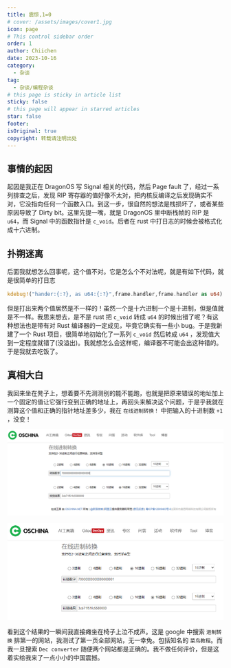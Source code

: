 ```yaml
---
title: 震惊,1=0
# cover: /assets/images/cover1.jpg
icon: page
# This control sidebar order
order: 1
author: Chiichen
date: 2023-10-16
category:
  - 杂谈
tag:
  - 杂谈/编程杂谈
# this page is sticky in article list
sticky: false
# this page will appear in starred articles
star: false
footer:
isOriginal: true
copyright: 转载请注明出处
---
```


## 事情的起因

起因是我正在 DragonOS 写 Signal 相关的代码，然后 Page fault 了，经过一系列排查之后，发现 RIP 寄存器的值好像不太对，把内核反编译之后发现确实不对，它没指向任何一个函数入口。到这一步，很自然的想法是栈损坏了，或者某些原因导致了 Dirty bit。这里先提一嘴，就是 DragonOS 里中断栈帧的 RIP 是 `u64`，而 Signal 中的函数指针是 `c_void`。后者在 rust 中打日志的时候会被格式化成十六进制。

## 扑朔迷离

后面我就想怎么回事呢，这个值不对。它是怎么个不对法呢，就是有如下代码，就是很简单的打日志

```rust
kdebug!("hander:{:?}, as u64:{:?}",frame.handler,frame.handler as u64)
```

但是打出来两个值居然是不一样的！虽然一个是十六进制一个是十进制，但是值就是不一样。我思来想去，是不是 rust 把 `c_void` 转成 `u64` 的时候出错了呢？有这种想法也是带有对 Rust 编译器的一定成见，毕竟它确实有一些小 bug。于是我新建了一个 Rust 项目，很简单地初始化了一系列 `c_void` 然后转成 `u64` ，发现值大到一定程度就错了(没溢出)。我就想怎么会这样呢，编译器不可能会出这种错的。于是我就去吃饭了。

## 真相大白

我回来坐在凳子上，想着要不先测测别的能不能跑，也就是把原来错误的地址加上一个固定的值让它强行变到正确的地址上，再回头来解决这个问题，于是乎我就在测算这个值和正确的指针地址差多少，我在 `在线进制转换！` 中把输入的十进制数 `+1` ，没变！

![+1之前](./images/震惊,1=0/image-1.png)

![+1之后](./images/震惊,1=0/image-2.png)

看到这个结果的一瞬间我直接瘫坐在椅子上泣不成声。这是 google 中搜索 `进制转换` 排第一的网站，我测试了第一页全部网站，无一幸免。包括知名的 `菜鸟教程`。而我一旦搜索 `Dec converter` 随便两个网站都是正确的。我不做任何评价，但是这着实给我来了一点小小的中国震撼。
